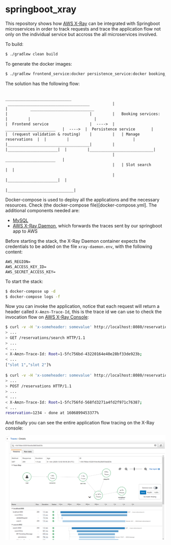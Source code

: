 # springboot_xray

This repository shows how [AWS X-Ray](https://aws.amazon.com/xray/) can be integrated with Springboot microservices in order to track requests and trace the application flow not only on the individual service but accross the all microservices involved.

To build:
```bash
$ ./gradlew clean build
```

To generate the docker images:
```bash
$ ./gradlew frontend_service:docker persistence_service:docker booking_services:manage_service:docker booking_services:search_service:docker  # (I haven't found a way of ignoring the docker task on the root project)
```

The solution has the following flow:
```
                                                _____________________________
 ____________________________________          |                             |          ____________________________
|                                    |         |   Booking services:         |         |                            |
|  Frontend service                  |  ---->  |    ______________________   |  ---->  |  Persistence service       |
|  (request validation & routing)    |         |   | Manage reservations  |  |         |                            |
|____________________________________|         |   |______________________|  |         |____________________________|
                                               |    ______________________   |
                                               |   | Slot search          |  |
                                               |   |______________________|  |
                                               |_____________________________|
```

Docker-compose is used to deploy all the applications and the necessary resources. Check (the docker-compose file)[docker-compose.yml].
The additional components needed are: 
* [MySQL](https://hub.docker.com/_/mysql)
* [AWS X-Ray Daemon](https://docs.aws.amazon.com/xray/latest/devguide/xray-daemon.html), which forwards the traces sent by our springboot app to AWS

Before starting the stack, the X-Ray Daemon container expects the credentials to be added on the file `xray-daemon.env`, with the following content:
```text
AWS_REGION=
AWS_ACCESS_KEY_ID=
AWS_SECRET_ACCESS_KEY=
```

To start the stack:
```bash
$ docker-compose up -d
$ docker-compose logs -f
```

Now you can invoke the application, notice that each request will return a header called `X-Amzn-Trace-Id`, this is the trace id we can use to check the invocation flow on [AWS X-Ray Console](https://docs.aws.amazon.com/xray/latest/devguide/xray-console.html):
```bash
$ curl -v -H 'x-someheader: somevalue' http://localhost:8080/reservations/search # search for reservations
> ...
> GET /reservations/search HTTP/1.1
> ...
< ...
< X-Amzn-Trace-Id: Root=1-5fc756bd-43220164e40e28bf33de923b;
< ...
["slot 1","slot 2"]%

$ curl -v -H 'x-someheader: somevalue' http://localhost:8080/reservations -d 'reservation=1234' # create new reservation
> ...
> POST /reservations HTTP/1.1
> ...
< ...
< X-Amzn-Trace-Id: Root=1-5fc756fd-568fd3271a4fd2f971c76387;
< ...
reservation=1234 - done at 1606899453377%
```

And finally you can see the entire application flow tracing on the X-Ray console:

![X-Ray Console Trace](./docs/xray_trace.png)